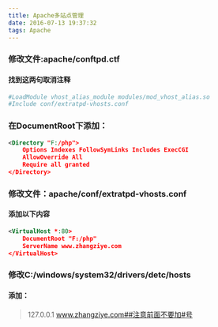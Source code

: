 ```yaml
---
title: Apache多站点管理
date: 2016-07-13 19:37:32
tags: Apache
---
```


### 修改文件:apache/conftpd.ctf
#### 找到这两句取消注释

<!-- more -->
``` bash
#LoadModule vhost_alias_module modules/mod_vhost_alias.so
#Include conf/extratpd-vhosts.conf   
```

### 在DocumentRoot下添加：
``` XML
<Directory "F:/php">
    Options Indexes FollowSymLinks Includes ExecCGI   
    AllowOverride All   
    Require all granted
</Directory>
```

### 修改文件：apache/conf/extratpd-vhosts.conf
#### 添加以下内容

``` XML
<VirtualHost *:80>
    DocumentRoot "F:/php"   
	ServerName www.zhangziye.com
</VirtualHost>
```

### 修改C:/windows/system32/drivers/detc/hosts
#### 添加：

> 127.0.0.1       www.zhangziye.com##注意前面不要加#号

